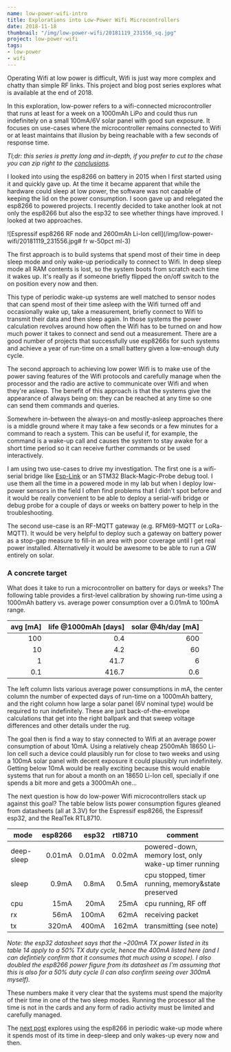 ```yaml
---
name: low-power-wifi-intro
title: Explorations into Low-Power Wifi Microcontrollers
date: 2018-11-18
thumbnail: "/img/low-power-wifi/20181119_231556_sq.jpg"
project: low-power-wifi
tags:
- low-power
- wifi
---
```

Operating Wifi at low power is difficult, Wifi is just way more complex and chatty than simple RF
links. This project and blog post series explores what is available at the end of 2018.
<!--more-->

In this exploration, low-power refers to a wifi-connected microcontroller that runs at least for a week on a 1000mAh
LiPo and could thus run indefinitely on a small 100mA/6V solar panel with good
sun exposure.
It focuses on use-cases where the microcontroller remains connected to Wifi or at least maintains
that illusion by being reachable with a few seconds of response time.

_Tl;dr: this series is pretty long and in-depth, if you prefer to cut to the chase you
can zip right to the [conclusions](/2018/lp-wifi-esp-comparison#conclusions)._

I looked into using the esp8266 on battery in 2015 when I first started using it and quickly gave
up.
At the time it became apparent that while the hardware could sleep at low power, the software was
not capable of keeping the lid on the power consumption.
I soon gave up and relegated the esp8266 to powered projects.
I recently decided to take another look at not only the esp8266 but also the esp32 to see whether
things have improved. I looked at two approaches.

![Espressif esp8266 RF node and 2600mAh Li-Ion cell](/img/low-power-wifi/20181119_231556.jpg# fr
w-50pct ml-3)

The first approach is to build systems that spend most of their time in deep sleep mode and only
wake-up periodically to connect to Wifi. In deep sleep mode all RAM contents is lost, so the system
boots from scratch each time it wakes up. It's really as if someone briefly flipped the on/off
switch to the on position every now and then.

This type of periodic wake-up systems are well matched to sensor nodes
that can spend most of their time asleep with the Wifi
turned off and occasionally wake up, take a measurement, briefly connect to Wifi to
transmit their data and then sleep again.
In those systems the power calculation revolves around how often the Wifi has to be turned on
and how much power it takes to connect and send out a measurement.
There are a good number of projects that successfully use esp8266s for such systems and
achieve a year of run-time on a small battery given a low-enough duty cycle.

The second approach to achieving low power Wifi is to make use of the power saving features of the
Wifi protocols and carefully manage when the processor and the radio are active to communicate over
Wifi and when they're asleep.
The benefit of this approach is that the systems give the appearance of always being on: they can be
reached at any time so one can send them commands and queries.

Somewhere in-between the always-on and mostly-asleep approaches there is a middle ground where it may
take a few seconds or a few minutes for a command to reach a system. This can be useful if, for
example, the command is a wake-up call and causes the system to stay awake for a short time period
so it can receive further commands or be used interactively.

I am using two use-cases to drive my investigation.
The first one is a wifi-serial bridge like [Esp-Link](http://github.com/jeelabs/esp-link) or an
STM32 Black-Magic-Probe debug tool.
I use them all the time in a powered mode in my lab but when I deploy low-power sensors in the
field I often find problems that I didn't spot before and it would be really convenient to be able
to deploy a serial-wifi bridge or debug probe for a couple of days or weeks on battery power to help
in the troubleshooting.

The second use-case is an RF-MQTT gateway (e.g. RFM69-MQTT or LoRa-MQTT).
It would be very helpful to deploy such a gateway on battery power 
as a stop-gap measure to fill-in an area with poor coverage
until I get real power installed.
Alternatively it would be awesome to be able to run a GW entirely on solar.

### A concrete target

What does it take to run a microcontroller on battery for days or weeks?
The following table provides a first-level calibration by showing run-time
using a 1000mAh battery vs. average power consumption
over a 0.01mA to 100mA range.

avg [mA] | life @1000mAh [days] | solar @4h/day [mA]
---:| --: | --:
100 | 0.4 | 600
10 | 4.2 | 60
1 | 41.7 | 6
0.1 | 416.7 | 0.6

The left column lists various average power consumptions in mA, the center column the number of
expected days of run-time on a 1000mAh battery, and the right column how large a solar panel
(6V nominal type) would be required to run indefinitely. These are just back-of-the-envelope
calculations that get into the right ballpark and that sweep voltage differences and other
details under the rug.

The goal then is find a way to stay connected to Wifi at an average power consumption of about
10mA. Using a relatively cheap 2500mAh 18650 Li-Ion cell such a device could plausibly run for
close to two weeks and using a 100mA solar panel with decent exposure it could plausibly run indefinitely.
Getting below 10mA would be really exciting because this would enable systems that run for about a
month on an 18650 Li-Ion cell, specially if one spends a bit more and gets a 3000mAh one...

The next question is how do low-power Wifi microcontrollers stack up against this goal?
The table below lists power consumption figures gleaned from datasheets (all at 3.3V) for
the Espressif esp8266, the Espressif esp32, and the RealTek RTL8710.

mode | esp8266 | esp32 | rtl8710 | comment
--- | ---:| ---:| ---:| ---
deep-sleep | 0.01mA | 0.01mA | 0.02mA | powered-down, memory lost, only wake-up timer running
sleep | 0.9mA | 0.8mA | 0.5mA | cpu stopped, timer running, memory&state preserved
cpu | 15mA | 20mA | 25mA | cpu running, RF off
rx | 56mA | 100mA | 62mA | receiving packet
tx | 320mA | 400mA | 162mA | transmitting (see note)

_Note: the esp32 datasheet says that the ~200mA TX power listed in its table 14 apply to
a 50% TX duty cycle, hence the 400mA listed here (and I can defintiely confirm that it consumes
that much using a scope). I also doubled the esp8266 power figure from its datasheet as I'm assuming
that this is also for a 50% duty cycle (I can also confirm seeing over 300mA myself)._

These numbers make it very clear that the systems must spend the majority of their time in one of
the two sleep modes. Running the processor all the time is not in the cards and any form of radio
activity must be limited and carefully managed.

The [next post](/2018/lp-wifi-esp8266-1) explores using the esp8266 in periodic wake-up mode
where it spends most of its time in deep-sleep and only wakes-up every now and then.
